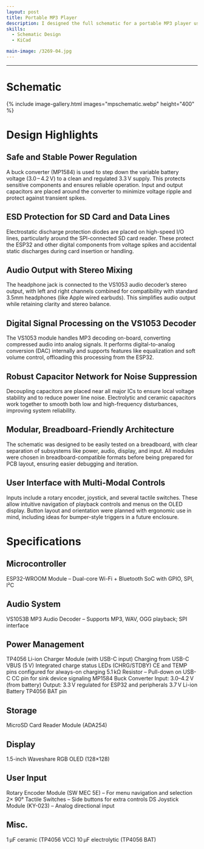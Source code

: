 ```yaml
---
layout: post
title: Portable MP3 Player
description: I designed the full schematic for a portable MP3 player using an ESP32-WROOM, building the entire system from scratch. This included selecting and connecting components like the VS1053 decoder, TP4056 battery charger, MP1584 buck converter, and an OLED display. I integrated multiple input methods including a rotary encoder, joystick, and tactile switches, and accounted for power regulation, USB-C charging with CC logic, and ESD protection. The design also features an SD card module for storage. All connections, passive components, and protection circuitry were planned out and finalized in a complete schematic using KiCad.
skills: 
  - Schematic Design
  - KiCad

main-image: /3269-04.jpg
---
```


---
# Schematic
{% include image-gallery.html images="mpschematic.webp" height="400" %}

# Design Highlights

## Safe and Stable Power Regulation 
A buck converter (MP1584) is used to step down the variable battery voltage (3.0 – 4.2 V) to a clean and regulated 3.3 V supply. This protects sensitive components and ensures reliable operation. Input and output capacitors are placed around the converter to minimize voltage ripple and protect against transient spikes.

## ESD Protection for SD Card and Data Lines
Electrostatic discharge protection diodes are placed on high-speed I/O lines, particularly around the SPI-connected SD card reader. These protect the ESP32 and other digital components from voltage spikes and accidental static discharges during card insertion or handling.

## Audio Output with Stereo Mixing
The headphone jack is connected to the VS1053 audio decoder’s stereo output, with left and right channels combined for compatibility with standard 3.5mm headphones (like Apple wired earbuds). This simplifies audio output while retaining clarity and stereo balance.

## Digital Signal Processing on the VS1053 Decoder
The VS1053 module handles MP3 decoding on-board, converting compressed audio into analog signals. It performs digital-to-analog conversion (DAC) internally and supports features like equalization and soft volume control, offloading this processing from the ESP32.

## Robust Capacitor Network for Noise Suppression
Decoupling capacitors are placed near all major ICs to ensure local voltage stability and to reduce power line noise. Electrolytic and ceramic capacitors work together to smooth both low and high-frequency disturbances, improving system reliability.

## Modular, Breadboard-Friendly Architecture
The schematic was designed to be easily tested on a breadboard, with clear separation of subsystems like power, audio, display, and input. All modules were chosen in breadboard-compatible formats before being prepared for PCB layout, ensuring easier debugging and iteration.

## User Interface with Multi-Modal Controls
Inputs include a rotary encoder, joystick, and several tactile switches. These allow intuitive navigation of playback controls and menus on the OLED display. Button layout and orientation were planned with ergonomic use in mind, including ideas for bumper-style triggers in a future enclosure.

# Specifications
## Microcontroller
ESP32-WROOM Module – Dual-core Wi-Fi + Bluetooth SoC with GPIO, SPI, I²C
## Audio System
VS1053B MP3 Audio Decoder – Supports MP3, WAV, OGG playback; SPI interface
## Power Management
TP4056 Li-ion Charger Module (with USB-C input)
Charging from USB-C VBUS (5 V)
Integrated charge status LEDs (CHRG/STDBY)
CE and TEMP pins configured for always-on charging
5.1 kΩ Resistor – Pull-down on USB-C CC pin for sink device signaling
MP1584 Buck Converter
Input: 3.0–4.2 V (from battery)
Output: 3.3 V regulated for ESP32 and peripherals
3.7 V Li-ion Battery
TP4056 BAT pin
## Storage
MicroSD Card Reader Module (ADA254)
## Display
1.5-inch Waveshare RGB OLED (128×128)
## User Input
Rotary Encoder Module (SW MEC 5E) – For menu navigation and selection
2× 90° Tactile Switches – Side buttons for extra controls
DS Joystick Module (KY-023) – Analog directional input
## Misc.
1 µF ceramic (TP4056 VCC)
10 µF electrolytic (TP4056 BAT)
